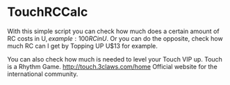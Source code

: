 # TouchRCCalc
With this simple script you can check how much does a certain amount of RC costs in U$, example: 100RC in U$. 
Or you can do the opposite, check how much RC can I get by Topping UP U$13 for example.

You can also check how much is needed to level your Touch VIP up. Touch is a Rhythm Game. http://touch.3claws.com/home Official
website for the international community.
